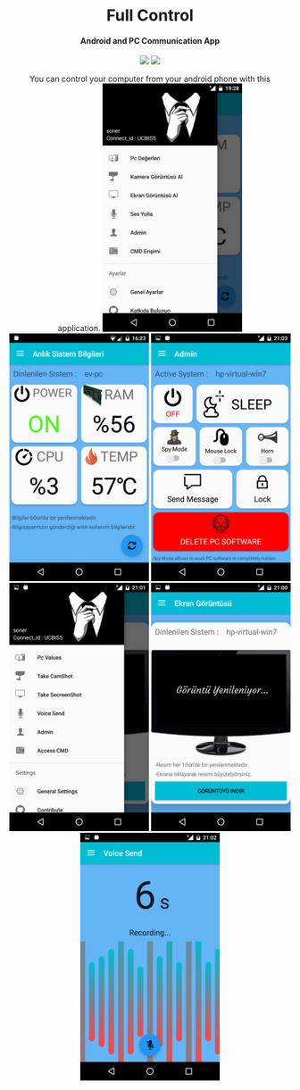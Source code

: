 <h1 align="center">Full Control</h1>
<h4 align="center">Android and PC Communication App</h4>

<p align="center">
  <a target="_blank" href="https://android-arsenal.com/api?level=5"><img src="https://img.shields.io/badge/API-5%2B-orange.svg"></a>
  <a target="_blank" href="https://travis-ci.org/msoner1/Full-Controll"><img src="https://travis-ci.org/msoner1/Full-Controll.svg?branch=master"></a>
</p>

<p align="center">You can control your computer from your android phone with this application.


<img src="https://raw.githubusercontent.com/msoner1/Full-Controll/master/ss.png" width="250" />
<img src="https://raw.githubusercontent.com/msoner1/Full-Controll/master/ss_1.png" width="250" />
<img src="https://raw.githubusercontent.com/msoner1/Full-Controll/master/ss_2.png" width="250" />
<img src="https://raw.githubusercontent.com/msoner1/Full-Controll/master/ss_en.png" width="250" />
<img src="https://raw.githubusercontent.com/msoner1/Full-Controll/master/ss_3.png" width="250" />
<img src="https://raw.githubusercontent.com/msoner1/Full-Controll/master/ss_5.png" width="250" />
